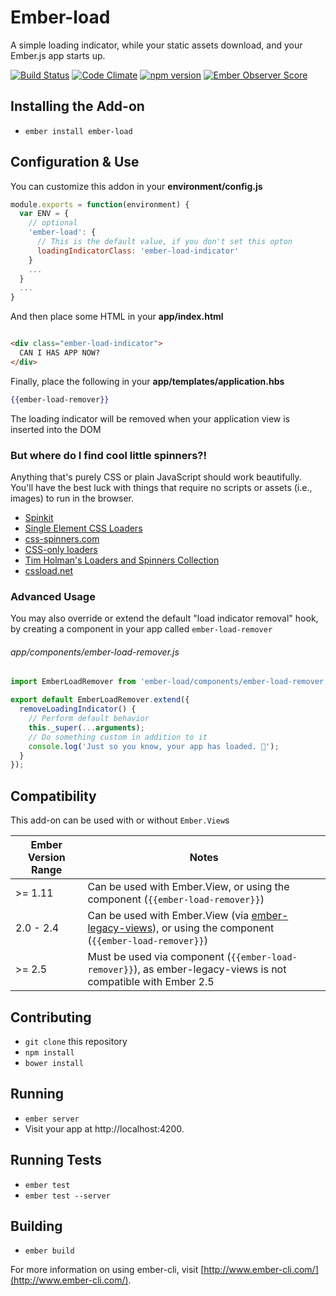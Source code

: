 # Ember-load

A simple loading indicator, while your static assets download, and your Ember.js app starts up.

[![Build Status](https://travis-ci.org/mike-north/ember-load.svg?branch=master)](https://travis-ci.org/mike-north/ember-load)
[![Code Climate](https://codeclimate.com/github/mike-north/ember-load/badges/gpa.svg)](https://codeclimate.com/github/mike-north/ember-load)
[![npm version](https://badge.fury.io/js/ember-load.svg)](http://badge.fury.io/js/ember-load)
[![Ember Observer Score](http://emberobserver.com/badges/ember-load.svg)](http://emberobserver.com/addons/ember-load)

## Installing the Add-on

* `ember install ember-load`

## Configuration & Use

You can customize this addon in your **environment/config.js**

```js
module.exports = function(environment) {
  var ENV = {
    // optional
    'ember-load': {
      // This is the default value, if you don't set this opton
      loadingIndicatorClass: 'ember-load-indicator'
    }
    ...
  }
  ...
}  
```

And then place some HTML in your **app/index.html**

```html

<div class="ember-load-indicator">
  CAN I HAS APP NOW?
</div>
```

Finally, place the following in your **app/templates/application.hbs**

```hbs
{{ember-load-remover}}
```

The loading indicator will be removed when your application view is inserted into the DOM

### But where do I find cool little spinners?!

Anything that's purely CSS or plain JavaScript should work beautifully. You'll have the best luck with things that require no scripts or assets (i.e., images) to run in the browser.

* [Spinkit](http://tobiasahlin.com/spinkit/)
* [Single Element CSS Loaders](http://projects.lukehaas.me/css-loaders/)
* [css-spinners.com](http://www.css-spinners.com/)
* [CSS-only loaders](http://blog.pexels.com/css-only-loaders/)
* [Tim Holman's Loaders and Spinners Collection](http://codepen.io/collection/HtAne/)
* [cssload.net](http://cssload.net/)


### Advanced Usage

You may also override or extend the default "load indicator removal" hook, by creating a component in your app called `ember-load-remover`

###### app/components/ember-load-remover.js
```js
import EmberLoadRemover from 'ember-load/components/ember-load-remover';

export default EmberLoadRemover.extend({
  removeLoadingIndicator() {
    // Perform default behavior
    this._super(...arguments);
    // Do something custom in addition to it
    console.log('Just so you know, your app has loaded. 🚀');
  }
});

```

## Compatibility
This add-on can be used with or without `Ember.View`s

| Ember Version Range | Notes |
|---------------------|-------|
| >= 1.11 | Can be used with Ember.View, or using the component (`{{ember-load-remover}}`) |
| 2.0 - 2.4 |  Can be used with Ember.View (via [ember-legacy-views](https://github.com/emberjs/ember-legacy-views)), or using the component (`{{ember-load-remover}}`) |
| >= 2.5 | Must be used via component (`{{ember-load-remover}}`), as ember-legacy-views is not compatible with Ember 2.5 |


## Contributing

* `git clone` this repository
* `npm install`
* `bower install`

## Running

* `ember server`
* Visit your app at http://localhost:4200.

## Running Tests

* `ember test`
* `ember test --server`

## Building

* `ember build`

For more information on using ember-cli, visit [http://www.ember-cli.com/](http://www.ember-cli.com/).
